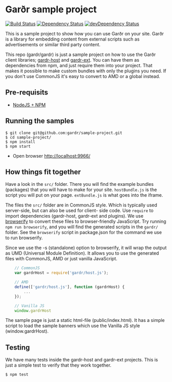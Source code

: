 # Garðr sample project

[![Build Status](https://api.travis-ci.org/gardr/sample-project.png?branch=master)](https://travis-ci.org/gardr/sample-project)
[![Dependency Status](https://david-dm.org/gardr/sample-project.png)](https://david-dm.org/gardr/sample-project)
[![devDependency Status](https://david-dm.org/gardr/sample-project/dev-status.png)](https://david-dm.org/gardr/sample-project#info=devDependencies)


This is a sample project to show how you can use Garðr on your site. Garðr is a library for embedding content from
external scripts such as advertisements or similar third party content.

This repo (gardr/gardr) is just a sample project on how to use the Garðr client libraries;
[gardr-host](https://github.com/gardr/host/) and [gardr-ext](https://github.com/gardr/ext/). You can have them as
dependencies from npm, and just require them into your project. That makes it possible to make custom bundles with only
the plugins you need. If you don't use CommonJS it's easy to convert to AMD or a global instead.


## Pre-requisits
* [NodeJS + NPM](http://nodejs.org)

## Running the samples

    $ git clone git@github.com:gardr/sample-project.git
    $ cd sample-project/
  	$ npm install
  	$ npm start

* Open browser [http://localhost:9966/](http://localhost:9966/)


## How things fit together

Have a look in the `src/` folder. There you will find the example bundles (packages) that you will have to make for
your site. `hostBundle.js` is the script you will put on your page. `extBundle.js` is what goes into the iframe.

The files the `src/` folder are in CommonJS style. Which is typically used server-side, but can also be used for client-
side code. Use `require` to import dependencies (gardr-host, gardr-ext and plugins). We use
[browserify](https://www.npmjs.org/package/browserify) to convert these files to browser-friendly JavaScript. Try
running `npm run browserify`, and you will find the generated scripts in the `gardr/` folder. See the `browserify`
script in package.json for the command we use to run browserify.

Since we use the -s (standalone) option to browserify, it will wrap the output as UMD (Universal Module Definition). It
allows you to use the generated files with CommonJS, AMD or just vanilla JavaScript.

```javascript
    // CommonJS
    var gardrHost = require('gardr/host.js');

    // AMD
    define(['gardr/host.js'], function (gardrHost) {
        ...
    });

    // Vanilla JS
    window.gardrHost
```


The sample page is just a static html-file (public/index.html). It has a simple script to load the sample banners which
use the Vanilla JS style (window.gardrHost).


## Testing

We have many tests inside the gardr-host and gardr-ext projects. This is just a simple test to verify that they work
together.

    $ npm test
